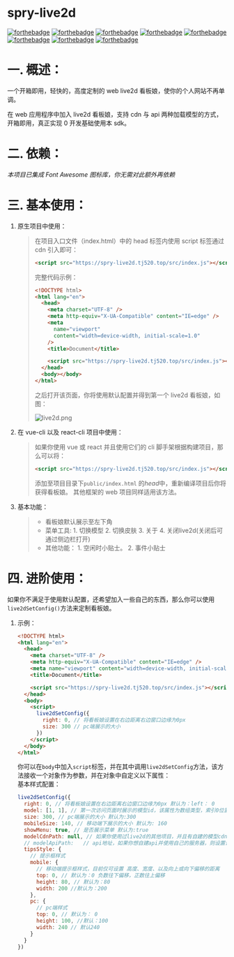 # spry-live2d

[![forthebadge](https://forthebadge.com/images/badges/uses-html.svg)](https://forthebadge.com)
[![forthebadge](https://forthebadge.com/images/badges/made-with-javascript.svg)](https://forthebadge.com)
[![forthebadge](https://forthebadge.com/images/badges/ages-18.svg)](https://forthebadge.com)
[![forthebadge](https://forthebadge.com/images/badges/uses-css.svg)](https://forthebadge.com)
[![forthebadge](https://forthebadge.com/images/badges/uses-js.svg)](https://forthebadge.com)
[![forthebadge](https://forthebadge.com/images/badges/uses-git.svg)](https://forthebadge.com)
[![forthebadge](https://forthebadge.com/images/badges/validated-html5.svg)](https://forthebadge.com)
[![forthebadge](https://forthebadge.com/images/badges/built-with-love.svg)](https://forthebadge.com)

# 一. 概述：

一个开箱即用，轻快的，高度定制的 web live2d 看板娘，使你的个人网站不再单调。

在 web 应用程序中加入 live2d 看板娘，支持 cdn 与 api 两种加载模型的方式，开箱即用，真正实现 0 开发基础使用本 sdk。

# 二. 依赖：

_本项目已集成 Font Awesome 图标库，你无需对此额外再依赖_

# 三. 基本使用：

1.  原生项目中使用：

    > 在项目入口文件（index.html）中的 head 标签内使用 script 标签通过 cdn 引入即可：
    >
    > ```html
    > <script src="https://spry-live2d.tj520.top/src/index.js"></script>
    > ```
    >
    > 完整代码示例：
    >
    > ```html
    > <!DOCTYPE html>
    > <html lang="en">
    >   <head>
    >     <meta charset="UTF-8" />
    >     <meta http-equiv="X-UA-Compatible" content="IE=edge" />
    >     <meta
    >       name="viewport"
    >       content="width=device-width, initial-scale=1.0"
    >     />
    >     <title>Document</title>
    >
    >     <script src="https://spry-live2d.tj520.top/src/index.js"></script>
    >   </head>
    >   <body></body>
    > </html>
    > ```
    >
    > 之后打开该页面，你将使用默认配置并得到第一个 live2d 看板娘，如图：
    >
    > ![live2d.png](https://spry-live2d.tj520.top/screenshot/Snipaste01.png)

2.  在 vue-cli 以及 react-cli 项目中使用：

    > 如果你使用 vue 或 react 并且使用它们的 cli 脚手架根据构建项目，那么可以将：
    >
    > ```html
    > <script src="https://spry-live2d.tj520.top/src/index.js"></script>
    > ```
    >
    > 添加至项目目录下`public/index.html` 的*head*中，重新编译项目后你将获得看板娘。
    > 其他框架的 web 项目同样适用该方法。

3.  基本功能：
    > - 看板娘默认展示至左下角
    > - 菜单工具:
         1. 切换模型
         2. 切换皮肤
         3. 关于
         4. 关闭live2d(关闭后可通过侧边栏打开)
    > - 其他功能：
        1. 空闲时小贴士。
        2. 事件小贴士

# 四. 进阶使用：

如果你不满足于使用默认配置，还希望加入一些自己的东西，那么你可以使用`live2dSetConfig()`方法来定制看板娘。

1. 示例：

   ```html
   <!DOCTYPE html>
   <html lang="en">
     <head>
       <meta charset="UTF-8" />
       <meta http-equiv="X-UA-Compatible" content="IE=edge" />
       <meta name="viewport" content="width=device-width, initial-scale=1.0" />
       <title>Document</title>

       <script src="https://spry-live2d.tj520.top/src/index.js"></script>
     </head>
     <body>
       <script>
         live2dSetConfig({
           right: 0, // 将看板娘设置在右边距离右边窗口边缘为0px
           size: 300 // pc端展示的大小
         })
       </script>
     </body>
   </html>
   ```

   你可以在`body`中加入`script`标签，并在其中调用`live2dSetConfig`方法，该方法接收一个对象作为参数，并在对象中自定义以下属性：  
   基本样式配置：

   ```js
   live2dSetConfig({
     right: 0, // 将看板娘设置在右边距离右边窗口边缘为0px 默认为：left： 0
     model: [1, 1], // 第一次访问页面时展示的模型id，该属性为数组类型，索引0位置为模型id，索引1位置为皮肤id 默认为[0,0]
     size: 300, // pc端展示的大小 默认为:300
     mobileSize: 140, // 移动端下展示的大小 默认为: 160
     showMenu: true, // 是否展示菜单 默认为:true
     modelCdnPath: null, // 如果你使用过live2d的其他项目，并且有自建的模型cdn，则可以在此设置cdn地址 默认为：null
     // modelApiPath:   // api地址，如果你想自建api并使用自己的服务器，则设置该属性为自己的api地址 默认为：spry-live2d-api.tj520.top
     tipsStyle: {
       // 提示框样式
       mobile: {
         // 移动端提示框样式，目前仅可设置 高度、宽度、以及向上或向下偏移的距离
         top: 0, // 默认为：0 负数往下偏移，正数往上偏移
         height: 80, // 默认为：80
         width: 200 //默认为：200
       },
       pc: {
         // pc端样式
         top: 0, // 默认为： 0
         height: 100, //默认：100
         width: 240 // 默认240
       }
     }
   })
   ```
